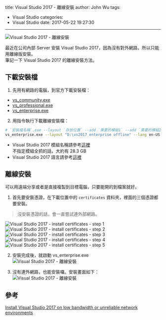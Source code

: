 title: Visual Studio 2017 - 離線安裝
author: John Wu
tags:
  - Visual Studio
categories:
  - Visual Studio
date: 2017-05-22 19:27:30
---
![Visual Studio 2017 - 離線安裝](/images/pasted-129.png)

最近在公司內部 Server 安裝 Visual Studio 2017，因為沒有對外網路，所以只能用離線版安裝。  
筆記一下 Visual Studio 2017 的離線安裝方法。  

<!-- more -->

## 下載安裝檔

1. 先用有網路的電腦，到官方下載安裝檔：
 * [vs_community.exe](https://aka.ms/vs/15/release/vs_community.exe)  
 * [vs_professional.exe](https://aka.ms/vs/15/release/vs_professional.exe)  
 * [vs_enterprise.exe](https://aka.ms/vs/15/release/vs_enterprise.exe)  

2. 用指令執行下載離線安裝檔：  
```bash
# `安裝檔名稱`.exe --layout `存放位置` --add `需要的模組1` --add `需要的模組2` --lang `需要的語言`  
vs_enterprise.exe --layout "D:\vs2017 enterprise offline" --lang en-US
```
 * Visual Studio 2017 模組名稱請參考[這裡](https://docs.microsoft.com/en-us/visualstudio/install/workload-and-component-ids)  
  不指定模組全抓的話，大約有 28.3 GB  
 * Visual Studio 2017 語言請參考[這裡](https://docs.microsoft.com/en-us/visualstudio/install/install-vs-inconsistent-quality-network)  

## 離線安裝

可以用遠端分享或者是直接複製到目標電腦，只要能開的到檔案就好。  
1. 首先要安裝憑證，在下載位置中的 `certificates` 資料夾，裡面的三個憑證都要安裝。  
 > 沒安裝憑證的話，會一直嘗試連外部網路。  

![Visual Studio 2017 - install certificates - step 1](/images/pasted-123.png)
![Visual Studio 2017 - install certificates - step 2](/images/pasted-124.png)
![Visual Studio 2017 - install certificates - step 3](/images/pasted-125.png)
![Visual Studio 2017 - install certificates - step 4](/images/pasted-126.png)
![Visual Studio 2017 - install certificates - step 5](/images/pasted-127.png)
 
2. 安裝完成後，就啟動 vs_enterprise.exe  
![Visual Studio 2017 - 離線安裝](/images/pasted-128.png)

3. 沒有連外網路，也能安裝囉。安裝畫面如下：  
![Visual Studio 2017 - 離線安裝](/images/pasted-129.png)

## 參考

[Install Visual Studio 2017 on low bandwidth or unreliable network environments](https://docs.microsoft.com/en-us/visualstudio/install/install-vs-inconsistent-quality-network)